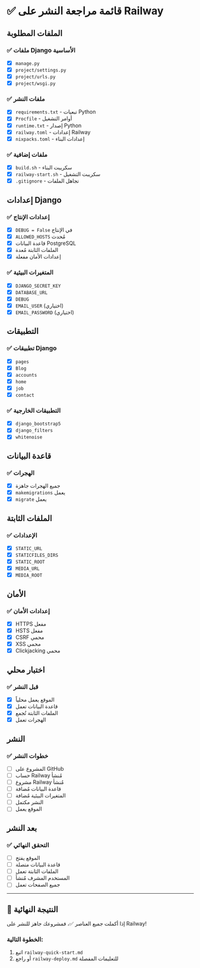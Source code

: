 # ✅ قائمة مراجعة النشر على Railway

## الملفات المطلوبة

### ✅ ملفات Django الأساسية
- [x] `manage.py`
- [x] `project/settings.py`
- [x] `project/urls.py`
- [x] `project/wsgi.py`

### ✅ ملفات النشر
- [x] `requirements.txt` - تبعيات Python
- [x] `Procfile` - أوامر التشغيل
- [x] `runtime.txt` - إصدار Python
- [x] `railway.toml` - إعدادات Railway
- [x] `nixpacks.toml` - إعدادات البناء

### ✅ ملفات إضافية
- [x] `build.sh` - سكريبت البناء
- [x] `railway-start.sh` - سكريبت التشغيل
- [x] `.gitignore` - تجاهل الملفات

## إعدادات Django

### ✅ إعدادات الإنتاج
- [x] `DEBUG = False` في الإنتاج
- [x] `ALLOWED_HOSTS` مُحدث
- [x] قاعدة البيانات PostgreSQL
- [x] الملفات الثابتة مُعدة
- [x] إعدادات الأمان مفعلة

### ✅ المتغيرات البيئية
- [x] `DJANGO_SECRET_KEY`
- [x] `DATABASE_URL`
- [x] `DEBUG`
- [x] `EMAIL_USER` (اختياري)
- [x] `EMAIL_PASSWORD` (اختياري)

## التطبيقات

### ✅ تطبيقات Django
- [x] `pages`
- [x] `Blog`
- [x] `accounts`
- [x] `home`
- [x] `job`
- [x] `contact`

### ✅ التطبيقات الخارجية
- [x] `django_bootstrap5`
- [x] `django_filters`
- [x] `whitenoise`

## قاعدة البيانات

### ✅ الهجرات
- [x] جميع الهجرات جاهزة
- [x] `makemigrations` يعمل
- [x] `migrate` يعمل

## الملفات الثابتة

### ✅ الإعدادات
- [x] `STATIC_URL`
- [x] `STATICFILES_DIRS`
- [x] `STATIC_ROOT`
- [x] `MEDIA_URL`
- [x] `MEDIA_ROOT`

## الأمان

### ✅ إعدادات الأمان
- [x] HTTPS مفعل
- [x] HSTS مفعل
- [x] CSRF محمي
- [x] XSS محمي
- [x] Clickjacking محمي

## اختبار محلي

### ✅ قبل النشر
- [x] الموقع يعمل محلياً
- [x] قاعدة البيانات تعمل
- [x] الملفات الثابتة تُجمع
- [x] الهجرات تعمل

## النشر

### ✅ خطوات النشر
- [ ] المشروع على GitHub
- [ ] حساب Railway مُنشأ
- [ ] مشروع Railway مُنشأ
- [ ] قاعدة البيانات مُضافة
- [ ] المتغيرات البيئية مُضافة
- [ ] النشر مكتمل
- [ ] الموقع يعمل

## بعد النشر

### ✅ التحقق النهائي
- [ ] الموقع يفتح
- [ ] قاعدة البيانات متصلة
- [ ] الملفات الثابتة تعمل
- [ ] المستخدم المشرف مُنشأ
- [ ] جميع الصفحات تعمل

---

## 🎯 النتيجة النهائية

إذا أكملت جميع العناصر ✅، فمشروعك جاهز للنشر على Railway!

### الخطوة التالية:
1. اتبع `railway-quick-start.md`
2. أو راجع `railway-deploy.md` للتعليمات المفصلة 